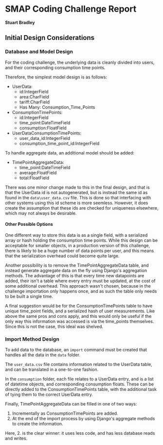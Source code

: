 # SMAP Coding Challenge Report
**Stuart Bradley**

## Initial Design Considerations

### Database and Model Design

For the coding challenge, the underlying data is cleanly divided into users, and their corresponding consumption time 
points.

Therefore, the simplest model design is as follows:

- UserData:
    - id:IntegerField
    - area:CharField
    - tariff:CharField
    - Has Many: Consumption_Time_Points
- ConsumptionTimePoints:
    - id:IntegerField
    - time_point:DateTimeField
    - consumption:FloatField
- UserDataConsumptionTimePoints:
    - user_data_id:IntegerField
    - consumption_time_point_id:IntegerField
    
To handle aggregate data, an additional model should be added:

- TimePointAggregateData:
    - time_point:DateTimeField
    - average:FloatField
    - total:FloatField
    
There was one minor change made to this in the final design, and that is that the UserData id is not autogenerated, but 
is instead the same id as found in the `data\user_data.csv` file. This is done so that interfacing with other systems 
using this id scheme is more seemless. However, it does create the assumption that these ids are checked for uniqueness 
elsewhere, which may not always be desirable. 

#### Other Possible Options

One different way to store this data is as a single field, with a serialized array or hash holding the consumption 
time points. While this design can be acceptable for smaller objects, in a production version of this challenge, there 
is likely to be a huge number of data points per user, and this means that the serialization overhead could become quite 
large.

Another possibility is to remove the TimePointAggregateData table, and instead generate aggregate data on the fly using 
Django's aggregation methods. The advantage of this is that every time new datapoints are added, their isn't a table 
where every entry must be updated, at the cost of some additional overhead. This approach wasn't chosen, because in the 
challenge importation only happens once, and as such the table only needs to be built a single time.  

A final suggestion would be for the ConsumptionTimePoints table to have unique time_point fields, and a serialized hash 
of user measurements. Like above the same pros and cons apply, and this would only be useful if the only way this 
information was accessed is via the time_points themselves. Since this is not the case, this ideal was shelved.   

### Import Method Design

To add data to the database, an `import` command must be created that handles all the data in the `data` folder. 

The `user_data.csv` file contains information related to the UserData table, and can be translated in a one-to-one 
fashion.

In the `consumption` folder, each file relates to a UserData entry, and is a list of datetime objects, and corresponding 
consumption floats. These can be directly added to the ConsumptionTimePoints table, with the additional task of tying 
them to the correct UserData entry. 

Finally, TimePointAggregateData can be filled in one of two ways:
1. Incrementally as ConsumptionTimePoints are added.
2. At the end of the import process by using Django's aggregate methods to create the information. 

Here, 2. is the clear winner: it uses less code, and has less database reads and writes. 